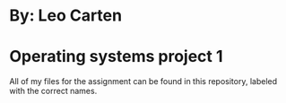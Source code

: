 # By: Leo Carten
# Operating systems project 1

All of my files for the assignment can be found in this repository, labeled with the correct names.
